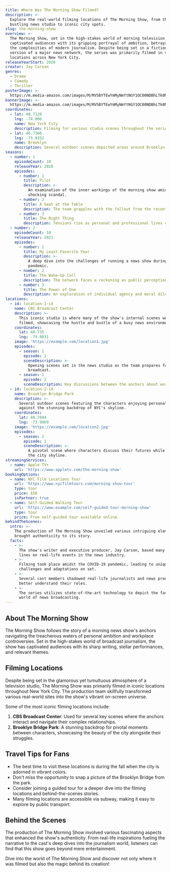 ```yaml
---
title: Where Was The Morning Show Filmed?
description: >-
  Explore the real-world filming locations of The Morning Show, from the
  bustling news studio to iconic city spots.
slug: the-morning-show
overview: >-
  The Morning Show, set in the high-stakes world of morning television, has
  captivated audiences with its gripping portrayal of ambition, betrayal, and
  the complexities of modern journalism. Despite being set in a fictionalized
  version of a major news network, the series was primarily filmed in various
  locations across New York City.
releaseYearStart: 2020
creator: Jay Carson
genres:
  - Drama
  - Comedy
  - Thriller
posterImage: >-
  https://m.media-amazon.com/images/M/MV5BYTEwYmMyNmYtNGY1OC00NDBhLTk0NTQtYzhjMjhjMTY0MzljXkEyXkFqcGc@._V1_SX300.jpg
bannerImage: >-
  https://m.media-amazon.com/images/M/MV5BYTEwYmMyNmYtNGY1OC00NDBhLTk0NTQtYzhjMjhjMTY0MzljXkEyXkFqcGc@._V1_SX300.jpg
coordinates:
  - lat: 40.7128
    lng: -74.006
    name: New York City
    description: Filming for various studio scenes throughout the series.
  - lat: 40.7306
    lng: -73.9352
    name: Brooklyn
    description: Several outdoor scenes depicted areas around Brooklyn.
seasons:
  - number: 1
    episodeCount: 10
    releaseYear: 2020
    episodes:
      - number: 1
        title: Pilot
        description: >-
          An examination of the inner workings of the morning show amid a
          shocking scandal.
      - number: 2
        title: A Seat at the Table
        description: The team grapples with the fallout from the recent controversy.
      - number: 3
        title: The Right Thing
        description: Tensions rise as personal and professional lives collide.
  - number: 2
    episodeCount: 10
    releaseYear: 2021
    episodes:
      - number: 1
        title: My Least Favorite Year
        description: >-
          A deep dive into the challenges of running a news show during a
          pandemic.
      - number: 2
        title: The Wake-Up Call
        description: The network faces a reckoning as public perception shifts.
      - number: 3
        title: The Power of One
        description: An exploration of individual agency and moral dilemmas.
locations:
  - id: location-1-id
    name: CBS Broadcast Center
    description: >-
      This iconic studio is where many of the show's internal scenes were
      filmed, showcasing the hustle and bustle of a busy news environment.
    coordinates:
      lat: 40.735
      lng: -74.0031
    image: 'https://example.com/location1.jpg'
    episodes:
      - season: 1
        episode: 1
        sceneDescription: >-
          Opening scenes set in the news studio as the team prepares for a live
          broadcast.
      - season: 1
        episode: 2
        sceneDescription: Key discussions between the anchors about workplace tensions.
  - id: location-2-id
    name: Brooklyn Bridge Park
    description: >-
      Several outdoor scenes featuring the characters enjoying personal moments
      against the stunning backdrop of NYC's skyline.
    coordinates:
      lat: 40.7044
      lng: -73.9969
    image: 'https://example.com/location2.jpg'
    episodes:
      - season: 2
        episode: 1
        sceneDescription: >-
          A pivotal scene where characters discuss their futures while admiring
          the city skyline.
streamingServices:
  - name: Apple TV+
    url: 'https://www.appletv.com/the-morning-show'
bookingOptions:
  - name: NYC Film Locations Tour
    url: 'https://www.nycfilmtours.com/morning-show-tour'
    type: tour
    price: $50
    isPartner: true
  - name: Self-Guided Walking Tour
    url: 'https://www.example.com/self-guided-tour-morning-show'
    type: tour
    price: Free self-guided tour available online.
behindTheScenes:
  intro: >-
    The production of The Morning Show unveiled various intriguing elements that
    brought authenticity to its story.
  facts:
    - >-
      The show's writer and executive producer, Jay Carson, based many plot
      lines on real-life events in the news industry.
    - >-
      Filming took place amidst the COVID-19 pandemic, leading to unique
      challenges and adaptations on set.
    - >-
      Several cast members shadowed real-life journalists and news producers to
      better understand their roles.
    - >-
      The series utilizes state-of-the-art technology to depict the fast-paced
      world of news broadcasting.
---
```


## About The Morning Show

The Morning Show follows the story of a morning news show's anchors navigating the treacherous waters of personal ambition and workplace controversies. Set in the high-stakes world of broadcast journalism, the show has captivated audiences with its sharp writing, stellar performances, and relevant themes.

## Filming Locations

Despite being set in the glamorous yet tumultuous atmosphere of a television studio, The Morning Show was primarily filmed in iconic locations throughout New York City. The production team skillfully transformed various real-world sites into the show's vibrant on-screen universe.

Some of the most iconic filming locations include:

1. **CBS Broadcast Center**: Used for several key scenes where the anchors interact and navigate their complex relationships.
2. **Brooklyn Bridge Park**: A stunning backdrop for pivotal moments between characters, showcasing the beauty of the city alongside their struggles.

## Travel Tips for Fans

- The best time to visit these locations is during the fall when the city is adorned in vibrant colors.
- Don't miss the opportunity to snap a picture of the Brooklyn Bridge from the park.
- Consider joining a guided tour for a deeper dive into the filming locations and behind-the-scenes stories.
- Many filming locations are accessible via subway, making it easy to explore by public transport.

## Behind the Scenes

The production of The Morning Show involved various fascinating aspects that enhanced the show's authenticity. From real-life inspirations fueling the narrative to the cast's deep dives into the journalism world, listeners can find that this show goes beyond mere entertainment. 

Dive into the world of The Morning Show and discover not only where it was filmed but also the magic behind its creation!
